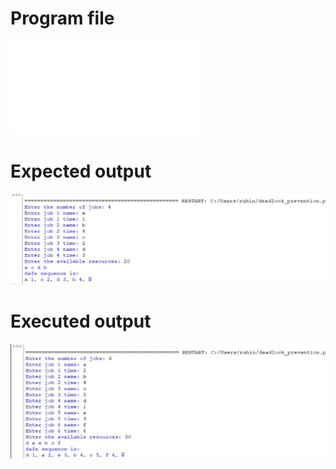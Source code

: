 # Program file
![Deadlock_prevention](Deadlock_prevention.py)

# Expected output
![Expectedoutput(Deadlock_prevention)](Expectedoutput(Deadlock_prevention).png)

# Executed output
![Executedoutput(Deadlock_prevention](Executedoutput(Deadlock_prevention).png)
